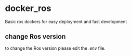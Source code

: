 # docker_ros
Basic ros dockers for easy deployment and fast development

## change Ros version
to change the Ros version please edit the _.env_ file.  

